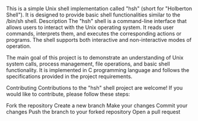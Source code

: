 This is a simple Unix shell implementation called "hsh" (short for "Holberton Shell"). It is designed to provide basic shell functionalities similar to the /bin/sh shell.
Description
The "hsh" shell is a command-line interface that allows users to interact with the Unix operating system. It reads user commands, interprets them, and executes the corresponding actions or programs. The shell supports both interactive and non-interactive modes of operation.

The main goal of this project is to demonstrate an understanding of Unix system calls, process management, file operations, and basic shell functionality. It is implemented in C programming language and follows the specifications provided in the project requirements.

Contributing
Contributions to the "hsh" shell project are welcome! If you would like to contribute, please follow these steps:

Fork the repository
Create a new branch
Make your changes
Commit your changes
Push the branch to your forked repository
Open a pull request
